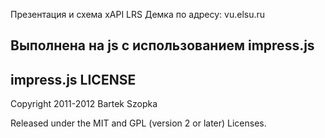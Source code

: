 Презентация и схема xAPI LRS 
Демка по адресу: vu.elsu.ru

Выполнена на js с использованием impress.js
---------
impress.js LICENSE
---------

Copyright 2011-2012 Bartek Szopka

Released under the MIT and GPL (version 2 or later) Licenses.


